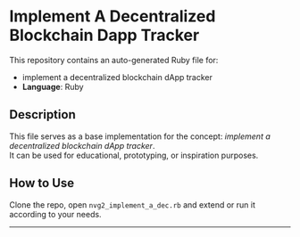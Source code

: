 # Implement A Decentralized Blockchain Dapp Tracker

This repository contains an auto-generated Ruby file for:

- implement a decentralized blockchain dApp tracker
- **Language**: Ruby

## Description

This file serves as a base implementation for the concept: *implement a decentralized blockchain dApp tracker*.  
It can be used for educational, prototyping, or inspiration purposes.

## How to Use

Clone the repo, open `nvg2_implement_a_dec.rb` and extend or run it according to your needs.

---


